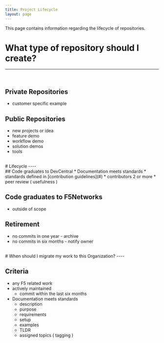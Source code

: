 ```yaml
---
title: Project Lifecycle
layout: page
---
```

This page contains information regarding the lifecycle of repositories.

# What type of repository should I create?
---
<br/>

## Private Repositories

  * customer specific example

## Public Repositories

* new projects or idea
* feature demo
* workflow demo
* solution demos
* tools

<br />
# Lifecycle 
----
<br />
## Code graduates to DevCentral
* Documentation meets standards
    * standards defined in [contribution guidelines](#)
* contributors 2 or more
* peer review ( usefulness )

## Code graduates to F5Networks
* outside of scope

## Retirement
* no commits in one year - archive
* no commits in six months - notify owner

<br />
# When should I migrate my work to this Organization?
----
<br />

## Criteria
* any F5 related work
* actively maintained
    * commit within the last six months
* Documentation meets standards
    * description
    * purpose
    * requirements
    * setup
    * examples
    * TLDR
    * assigned topics ( tagging )
